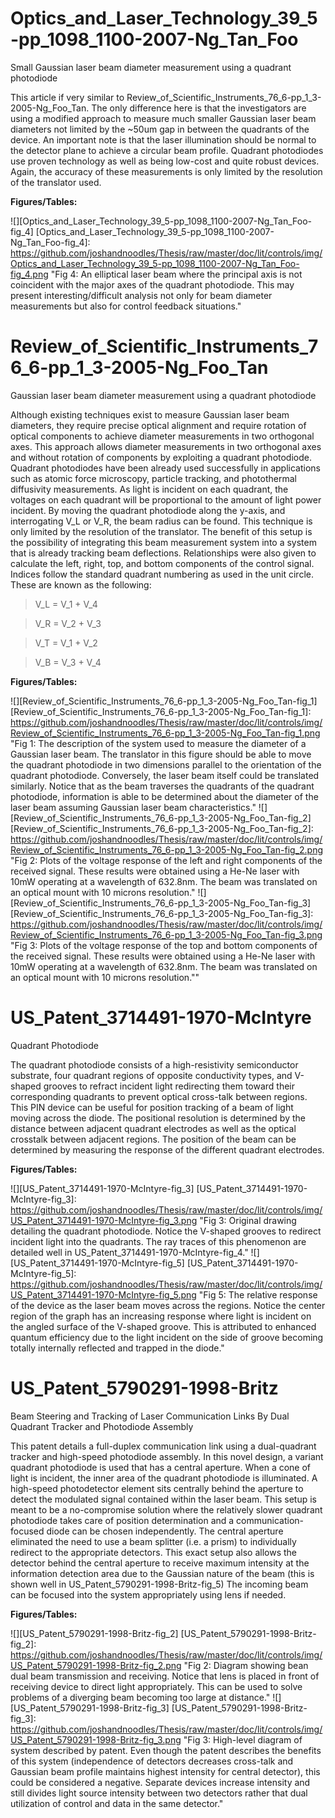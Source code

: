 # Optics_and_Laser_Technology_39_5-pp_1098_1100-2007-Ng_Tan_Foo

Small Gaussian laser beam diameter measurement using a quadrant photodiode

This article if very similar to Review_of_Scientific_Instruments_76_6-pp_1_3-2005-Ng_Foo_Tan. The only difference here is that the investigators are using a modified approach to measure much smaller Gaussian laser beam diameters not limited by the ~50um gap in between the quadrants of the device. An important note is that the laser illumination should be normal to the detector plane to achieve a circular beam profile. Quadrant photodiodes use proven technology as well as being low-cost and quite robust devices. Again, the accuracy of these measurements is only limited by the resolution of the translator used.

**Figures/Tables:**

![][Optics_and_Laser_Technology_39_5-pp_1098_1100-2007-Ng_Tan_Foo-fig_4]
[Optics_and_Laser_Technology_39_5-pp_1098_1100-2007-Ng_Tan_Foo-fig_4]: https://github.com/joshandnoodles/Thesis/raw/master/doc/lit/controls/img/Optics_and_Laser_Technology_39_5-pp_1098_1100-2007-Ng_Tan_Foo-fig_4.png
  "Fig 4: An elliptical laser beam where the principal axis is not coincident with the major axes of the quadrant photodiode. This may present interesting/difficult analysis not only for beam diameter measurements but also for control feedback situations."

# Review_of_Scientific_Instruments_76_6-pp_1_3-2005-Ng_Foo_Tan

Gaussian laser beam diameter measurement using a quadrant photodiode

Although existing techniques exist to measure Gaussian laser beam diameters, they require precise optical alignment and require rotation of optical components to achieve diameter measurements in two orthogonal axes. This approach allows diameter measurements in two orthogonal axes and without rotation of components by exploiting a quadrant photodiode. Quadrant photodiodes have been already used successfully in applications such as atomic force microscopy, particle tracking, and photothermal diffusivity measurements. As light is incident on each quadrant, the voltages on each quadrant will be proportional to the amount of light power incident. By moving the quadrant photodiode along the y-axis, and interrogating V_L or V_R, the beam radius can be found. This technique is only limited by the resolution of the translator. The benefit of this setup is the possibility of integrating this beam measurement system into a system that is already tracking beam deflections. Relationships were also given to calculate the left, right, top, and bottom components of the control signal. Indices follow the standard quadrant numbering as used in the unit circle. These are known as the following:

> V_L = V_1 + V_4

> V_R = V_2 + V_3

> V_T = V_1 + V_2

> V_B = V_3 + V_4

**Figures/Tables:**

![][Review_of_Scientific_Instruments_76_6-pp_1_3-2005-Ng_Foo_Tan-fig_1]
[Review_of_Scientific_Instruments_76_6-pp_1_3-2005-Ng_Foo_Tan-fig_1]: https://github.com/joshandnoodles/Thesis/raw/master/doc/lit/controls/img/Review_of_Scientific_Instruments_76_6-pp_1_3-2005-Ng_Foo_Tan-fig_1.png
  "Fig 1: The description of the system used to measure the diameter of a Gaussian laser beam. The translator in this figure should be able to move the quadrant photodiode in two dimensions parallel to the orientation of the quadrant photodiode. Conversely, the laser beam itself could be translated similarly. Notice that as the beam traverses the quadrants of the quadrant photodiode, information is able to be determined about the diameter of the laser beam assuming Gaussian laser beam characteristics."
![][Review_of_Scientific_Instruments_76_6-pp_1_3-2005-Ng_Foo_Tan-fig_2]
[Review_of_Scientific_Instruments_76_6-pp_1_3-2005-Ng_Foo_Tan-fig_2]: https://github.com/joshandnoodles/Thesis/raw/master/doc/lit/controls/img/Review_of_Scientific_Instruments_76_6-pp_1_3-2005-Ng_Foo_Tan-fig_2.png
  "Fig 2: Plots of the voltage response of the left and right components of the received signal. These results were obtained using a He-Ne laser with 10mW operating at a wavelength of 632.8nm. The beam was translated on an optical mount with 10 microns resolution."
![][Review_of_Scientific_Instruments_76_6-pp_1_3-2005-Ng_Foo_Tan-fig_3]
[Review_of_Scientific_Instruments_76_6-pp_1_3-2005-Ng_Foo_Tan-fig_3]: https://github.com/joshandnoodles/Thesis/raw/master/doc/lit/controls/img/Review_of_Scientific_Instruments_76_6-pp_1_3-2005-Ng_Foo_Tan-fig_3.png
  "Fig 3: Plots of the voltage response of the top and bottom components of the received signal. These results were obtained using a He-Ne laser with 10mW operating at a wavelength of 632.8nm. The beam was translated on an optical mount with 10 microns resolution.""

# US_Patent_3714491-1970-McIntyre

Quadrant Photodiode

The quadrant photodiode consists of a high-resistivity semiconductor substrate, four quadrant regions of opposite conductivity types, and V-shaped grooves to refract incident light redirecting them toward their corresponding quadrants to prevent optical cross-talk between regions. This PIN device can be useful for position tracking of a beam of light moving across the diode. The positional resolution is determined by the distance between adjacent quadrant electrodes as well as the optical crosstalk between adjacent regions. The position of the beam can be determined by measuring the response of the different quadrant electrodes.

**Figures/Tables:**

![][US_Patent_3714491-1970-McIntyre-fig_3]
[US_Patent_3714491-1970-McIntyre-fig_3]: https://github.com/joshandnoodles/Thesis/raw/master/doc/lit/controls/img/US_Patent_3714491-1970-McIntyre-fig_3.png
  "Fig 3: Original drawing detailing the quadrant photodiode. Notice the V-shaped grooves to redirect incident light into the quadrants. The ray traces of this phenomenon are detailed well in US_Patent_3714491-1970-McIntyre-fig_4."
![][US_Patent_3714491-1970-McIntyre-fig_5]
[US_Patent_3714491-1970-McIntyre-fig_5]: https://github.com/joshandnoodles/Thesis/raw/master/doc/lit/controls/img/US_Patent_3714491-1970-McIntyre-fig_5.png
  "Fig 5: The relative response of the device as the laser beam moves across the regions. Notice the center region of the graph has an increasing response where light is incident on the angled surface of the V-shaped groove. This is attributed to enhanced quantum efficiency due to the light incident on the side of groove becoming totally internally reflected and trapped in the diode."

# US_Patent_5790291-1998-Britz

Beam Steering and Tracking of Laser Communication Links By Dual Quadrant Tracker and Photodiode Assembly

This patent details a full-duplex communication link using a dual-quadrant tracker and high-speed photodiode assembly. In this novel design, a variant quadrant photodiode is used that has a central aperture. When a cone of light is incident, the inner area of the quadrant photodiode is illuminated. A high-speed photodetector element sits centrally behind the aperture to detect the modulated signal contained within the laser beam. This setup is meant to be a no-compromise solution where the relatively slower quadrant photodiode takes care of position determination and a communication-focused diode can be chosen independently. The central aperture eliminated the need to use a beam splitter (i.e. a prism) to individually redirect to the appropriate detectors. This exact setup also allows the detector behind the central aperture to receive maximum intensity at the information detection area due to the Gaussian nature of the beam (this is shown well in US_Patent_5790291-1998-Britz-fig_5) The incoming beam can be focused into the system appropriately using lens if needed.

**Figures/Tables:**

![][US_Patent_5790291-1998-Britz-fig_2]
[US_Patent_5790291-1998-Britz-fig_2]: https://github.com/joshandnoodles/Thesis/raw/master/doc/lit/controls/img/US_Patent_5790291-1998-Britz-fig_2.png
  "Fig 2: Diagram showing bean dual beam transmission and receiving. Notice that lens is placed in front of receiving device to direct light appropriately. This can be used to solve problems of a diverging beam becoming too large at distance."
![][US_Patent_5790291-1998-Britz-fig_3]
[US_Patent_5790291-1998-Britz-fig_3]: https://github.com/joshandnoodles/Thesis/raw/master/doc/lit/controls/img/US_Patent_5790291-1998-Britz-fig_3.png
  "Fig 3: High-level diagram of system described by patent. Even though the patent describes the benefits of this system (independence of detectors decreases cross-talk and Gaussian beam profile maintains highest intensity for central detector), this could be considered a negative. Separate devices increase intensity and still divides light source intensity between two detectors rather that dual utilization of control and data in the same detector."
